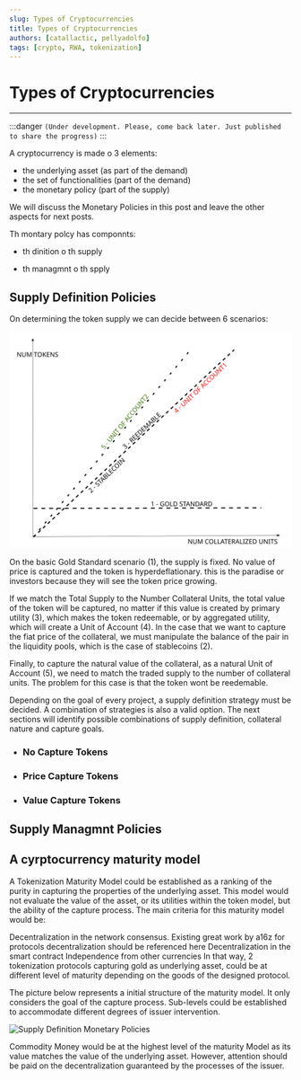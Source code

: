 ```yaml
---
slug: Types of Cryptocurrencies
title: Types of Cryptocurrencies
authors: [catallactic, pellyadolfo]
tags: [crypto, RWA, tokenization]
---
```


# Types of Cryptocurrencies
---

:::danger
`(Under development. Please, come back later. Just published to share the progress)`
:::

A cryptocurrency is made o 3 elements:
- the underlying asset (as part of the demand)
- the set of functionalities (part of the demand)
- the monetary policy (part of the supply)

We will discuss the Monetary Policies in this post and leave the other aspects for next posts.

<!-- truncate -->

Th montary polcy has  componnts:

- th dinition o th supply

- th managmnt o th spply

## Supply Definition Policies

On determining the token supply we can decide between 6 scenarios:

![Supply Definition Monetary Policies](./monetary_policies.svg)

On the basic Gold Standard scenario (1), the supply is fixed. No value of price is captured and the token is hyperdeflationary. this is the paradise or investors because they will see the token price growing.

If we match the Total Supply to the Number Collateral Units, the total value of the token will be captured, no matter if this value is created by primary utility (3), which makes the token redeemable, or by aggregated utility, which will create a Unit of Account (4). In the case that we want to capture the fiat price of the collateral, we must manipulate the balance of the pair in the liquidity pools, which is the case of stablecoins (2).

Finally, to capture the natural value of the collateral, as a natural Unit of Account (5), we need to match the traded supply to the number of collateral units. The problem for this case is that the token wont be reedemable.

Depending on the goal of every project, a supply definition strategy must be decided. A combination of strategies is also a valid option. The next sections will identify possible combinations of supply definition, collateral nature and capture goals.

- ### No Capture Tokens

- ### Price Capture Tokens

- ### Value Capture Tokens



## Supply Managmnt Policies



## A cyrptocurrency maturity model

A Tokenization Maturity Model could be established as a ranking of the purity in capturing the properties of the underlying asset. This model would not evaluate the value of the asset, or its utilities within the token model, but the ability of the capture process. The main criteria for this maturity model would be:

Decentralization in the network consensus. Existing great work by a16z for protocols decentralization should be referenced here
Decentralization in the smart contract
Independence from other currencies
In that way, 2 tokenization protocols capturing gold as underlying asset, could be at different level of maturity depending on the goods of the designed protocol.

The picture below represents a initial structure of the maturity model. It only considers the goal of the capture process. Sub-levels could be established to accommodate different degrees of issuer intervention.

![Supply Definition Monetary Policies](/img/tokenization_maturity_model.svg)

Commodity Money would be at the highest level of the maturity Model as its value matches the value of the underlying asset. However, attention should be paid on the decentralization guaranteed by the processes of the issuer.



